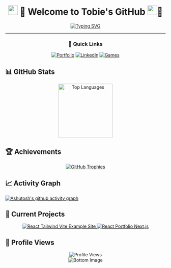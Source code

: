 <div align="center">
  
# <img src="https://raw.githubusercontent.com/MartinHeinz/MartinHeinz/master/wave.gif" width="30px"> 🐸 Welcome to Tobie's GitHub <img src="https://raw.githubusercontent.com/MartinHeinz/MartinHeinz/master/wave.gif" width="30px">🐸 

[![Typing SVG](https://readme-typing-svg.demolab.com?font=Fira+Code&size=32&duration=3000&pause=1000&color=FFD700&center=true&vCenter=true&width=900&lines=Full+Stack+Development;3D+Animation+and+UI;Interactivity+and+Gameplay+Logic)](https://git.io/typing-svg)

---

### 🚀 Quick Links
[![Portfolio](https://img.shields.io/badge/Portfolio-61DAFB?style=for-the-badge&logo=react&logoColor=black)](https://portfolio.tobie-developer.com)
[![LinkedIn](https://img.shields.io/badge/LinkedIn-4B0082?style=for-the-badge&logo=linkedin&logoColor=white)](https://www.linkedin.com/in/tobie-rathbun20bb4/)
[![Games](https://img.shields.io/badge/🎮Games-4B0082?style=for-the-badge)](https://tobie-developer.com/)


</div>

<h2>📊 GitHub Stats</h2>
<div align="center">
  <img 
    src="https://github-readme-stats.vercel.app/api/top-langs/?username=Tobie-Rathbun&layout=compact&theme=midnight-purple&title_color=FFD700" 
    alt="Top Languages" 
    height="170" 
    />
</div>






<h2>🏆 Achievements</h2>
<div align="center">
  <a href="https://github.com/ryo-ma/github-profile-trophy">
    <img src="https://github-profile-trophy.vercel.app/?username=Tobie-Rathbun&theme=darkhub&no-frame=true&column=4&margin-w=15&margin-h=15&title_color=FFD700" alt="GitHub Trophies" />
  </a>
</div>


## 📈 Activity Graph
[![Ashutosh's github activity graph](https://github-readme-activity-graph.vercel.app/graph?username=Tobie-Rathbun&theme=react-dark&color=FFD700&line=4B0082&point=FFD700&area=true&hide_border=true)](https://github.com/ashutosh00710/github-readme-activity-graph)



## 🎯 Current Projects
<div align="center">
  <!-- Card 1 -->
  <a href="https://github.com/Tobie-Rathbun/React-Games">
    <img src="https://github-readme-stats.vercel.app/api/pin/?username=Tobie-Rathbun&repo=React-Games&theme=midnight-purple&title_color=FFD700" alt="React Tailwind Vite Example Site">
  </a>
  <!-- Card 2 -->
  <a href="https://github.com/Tobie-Rathbun/React-Portfolio">
    <img src="https://github-readme-stats.vercel.app/api/pin/?username=Tobie-Rathbun&repo=React-Portfolio&theme=midnight-purple&title_color=FFD700" alt="React Portfolio Next.js">
  </a>
</div>



<h2>👀 Profile Views</h2>
<div align="center">
  <img src="https://komarev.com/ghpvc/?username=Tobie-Rathbun&color=4B0082&style=flat-square" alt="Profile Views" />
</div>

<div align="center">
<img src="https://raw.githubusercontent.com/mayhemantt/mayhemantt/Update/svg/Bottom.svg" alt="Bottom Image" />
</div>
